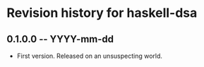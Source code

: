 # Revision history for haskell-dsa

## 0.1.0.0 -- YYYY-mm-dd

* First version. Released on an unsuspecting world.
